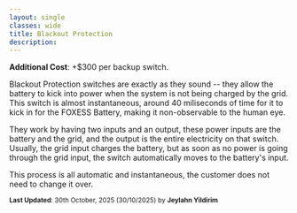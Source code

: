 ```yaml
---
layout: single
classes: wide
title: Blackout Protection
description: 
---
```


**Additional Cost**: +$300 per backup switch.

Blackout Protection switches are exactly as they sound -- they allow the battery to kick into power when the system is not being charged by the grid. This switch is almost instantaneous, around 40 miliseconds of time for it to kick in for the FOXESS Battery, making it non-observable to the human eye.

They work by having two inputs and an output, these power inputs are the battery and the grid, and the output is the entire electricity on that switch. Usually, the grid input charges the battery, but as soon as no power is going through the grid input, the switch automatically moves to the battery's input.

This process is all automatic and instantaneous, the customer does not need to change it over.

<sup>**Last Updated**: 30th October, 2025 (30/10/2025) by **Jeylahn Yildirim**</sup>
